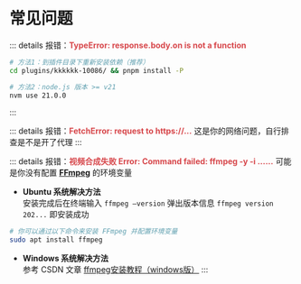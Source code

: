 # 常见问题

::: details 报错：**<span style="color:#D7474B">TypeError: response.body.on is not a function</span>**
```sh
# 方法1：到插件目录下重新安装依赖（推荐）
cd plugins/kkkkkk-10086/ && pnpm install -P

# 方法2：node.js 版本 >= v21
nvm use 21.0.0
```
:::


::: details 报错：**<span style="color:#D7474B">FetchError: request to https://...</span>**
这是你的网络问题，自行排查是不是开了代理
:::


::: details 报错：**<span style="color:#D7474B">视频合成失败 Error: Command failed: ffmpeg -y -i ......</span>**
可能是你没有配置 [**FFmpeg**](https://ffmpeg.org/) 的环境变量<br>

* **Ubuntu 系统解决方法**<br>
安装完成后在终端输入 `ffmpeg –version` 弹出版本信息 `ffmpeg version 202...` 即安装成功
```sh
# 你可以通过以下命令来安装 FFmpeg 并配置环境变量
sudo apt install ffmpeg
```

* **Windows 系统解决方法**<br>
参考 CSDN 文章 [ffmpeg安装教程（windows版）](https://blog.csdn.net/m0_47449768/article/details/130102406)
:::



